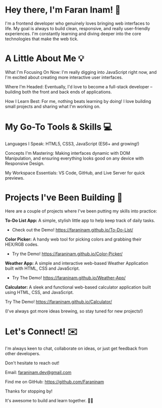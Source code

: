 # Hey there, I'm Faran Inam! 👋

I'm a frontend developer who genuinely loves bringing web interfaces to life. My goal is always to build clean, responsive, and really user-friendly experiences. I'm constantly learning and diving deeper into the core technologies that make the web tick.

# A Little About Me 💡

What I'm Focusing On Now: I'm really digging into JavaScript right now, and I'm excited about creating more interactive user interfaces.

Where I'm Headed: Eventually, I'd love to become a full-stack developer – building both the front and back ends of applications.

How I Learn Best: For me, nothing beats learning by doing! I love building small projects and sharing what I'm working on.

# My Go-To Tools & Skills 💻

Languages I Speak: HTML5, CSS3, JavaScript (ES6+ and growing!)

Concepts I'm Mastering: Making interfaces dynamic with DOM Manipulation, and ensuring everything looks good on any device with Responsive Design.

 My Workspace Essentials: VS Code, GitHub, and Live Server for quick previews.

# Projects I've Been Building 🚀

Here are a couple of projects where I've been putting my skills into practice:

__To-Do List App:__ A simple, stylish little app to help keep track of daily tasks.

- Check out the Demo! https://faraninam.github.io/To-Do-List/

__Color Picker:__ A handy web tool for picking colors and grabbing their HEX/RGB codes.

- Try the Demo! https://faraninam.github.io/Color-Picker/

__Weather App:__ A simple and interactive web-based Weather Application built with HTML, CSS and JavaScript.

- Try The Demo! https://faraninam.github.io/Weather-App/

__Calculator:__ A sleek and functional web-based calculator application built using HTML, CSS, and JavaScript.

Try The Demo! https://faraninam.github.io/Calculator/

(I've always got more ideas brewing, so stay tuned for new projects!)

# Let's Connect! ✉️

I'm always keen to chat, collaborate on ideas, or just get feedback from other developers.

Don't hesitate to reach out!

Email: faraninam.dev@gmail.com

Find me on GitHub: https://github.com/Faraninam

Thanks for stopping by!

It's awesome to build and learn together. 🧑‍💻
